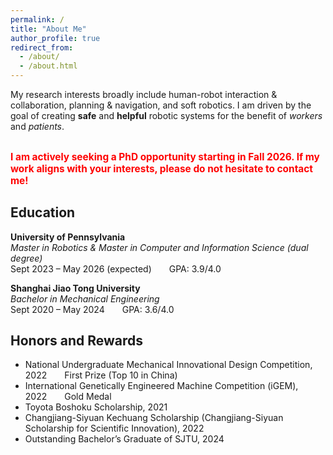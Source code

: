 ```yaml
---
permalink: /
title: "About Me"
author_profile: true
redirect_from: 
  - /about/
  - /about.html
---
```


<!-- ## About Me -->


My research interests broadly include human-robot interaction & collaboration, planning & navigation, and soft robotics. I am driven by the goal of creating **safe** and **helpful** robotic systems for the benefit of *workers* and *patients*.

<div style="color: red; font-weight: bold; font-size: 1.1em; margin-top: 2em;">
I am actively seeking a PhD opportunity starting in Fall 2026. If my work aligns with your interests, please do not hesitate to contact me!
</div>

## Education

**University of Pennsylvania**  
*Master in Robotics & Master in Computer and Information Science (dual degree)*  
Sept 2023 – May 2026 (expected)  GPA: 3.9/4.0

**Shanghai Jiao Tong University**  
*Bachelor in Mechanical Engineering*  
Sept 2020 – May 2024  GPA: 3.6/4.0

## Honors and Rewards

- National Undergraduate Mechanical Innovational Design Competition, 2022  First Prize (Top 10 in China)
- International Genetically Engineered Machine Competition (iGEM), 2022  Gold Medal
- Toyota Boshoku Scholarship, 2021
- Changjiang-Siyuan Kechuang Scholarship (Changjiang-Siyuan Scholarship for Scientific Innovation), 2022
- Outstanding Bachelor’s Graduate of SJTU, 2024
